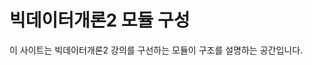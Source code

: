 # 빅데이터개론2 모듈 구성 

이 사이트는 빅데이터개론2 강의를 구선하는 모듈이 구조를 설명하는 공간입니다.

[Jekyll]: https://jekyllrb.com
[Just the Docs]: https://just-the-docs.github.io/just-the-docs/
[GitHub Pages]: https://docs.github.com/en/pages
[Bundler]: https://bundler.io
[use this template]: https://github.com/just-the-docs/just-the-docs-template/generate
[`jekyll-default-layout`]: https://github.com/benbalter/jekyll-default-layout
[`jekyll-seo-tag`]: https://jekyll.github.io/jekyll-seo-tag
